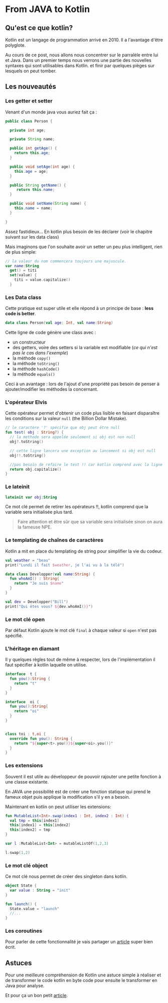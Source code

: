 # From JAVA to Kotlin

## Qu'est ce que kotlin?

Kotlin est un langage de programmation arrivé en 2010. Il a l'avantage d'être polyglote.

Au cours de ce post, nous allons nous concentrer sur le parralèle entre lui et Java. Dans un premier temps nous verrons une partie des nouvelles syntaxes qui sont utilisables dans Kotlin. et finir par quelques pièges sur lesquels on peut tomber.

## Les nouveautés

### Les getter et setter

Venant d'un monde java vous auriez fait ça :

```java
public class Person {

  private int age;

  private String name;

  public int getAge() {
    return this.age;
  }

  public void setAge(int age) {
    this.age = age;
  }

  public String getName() {
     return this.name;
  }

  public void setName(String name) {
    this.name = name;
  }

}
```

Assez fastidieux... En kotlin plus besoin de les déclarer (voir le chapitre suivant sur les data class)

Mais imaginons que l'on souhaite avoir un setter un peu plus intelligent, rien de plus simple:

```kotlin
// la valeur du nom commencera toujours une majuscule.
var name:String
  get() = titi
  set(value) {
    titi = value.capitalize()
  }
```

### Les Data class

Cette pratique est super utile et elle répond à un principe de base : **less code is better**.

```kotlin
data class Person(val age: Int, val name:String)
```

Cette ligne de code génère une class avec :

- un constructeur
- des getters, voire des setters si la variable est modifiable (_ce qui n'est pas le cas dans l'exemple_)
- la méthode `copy()`
- la méthode `toString()`
- la méthode `hashCode()`
- la méthode `equals()`

Ceci à un avantage : lors de l'ajout d'une propriété pas besoin de penser à ajouter/modifier les méthodes la concernant.

### L'opérateur Elvis

Cette opérateur permet d'obtenir un code plus lisible en faisant disparaître les conditions sur la valeur `null` (the Billion Dollar Mistake).

```kotlin
// le caractère '?' spécifie que obj peut être null
fun test( obj : String?) {
  // la methode sera appelée seulement si obj est non null
  obj?.toString()

  // cette ligne lancera une exception au lancement si obj est null
  obj!!.toString()

  //pas besoin de refaire le test !! car kotlin comprend avec la ligne précédente qu'à cette endroit obj est forcément non null
  return obj.capitalize()
}
```

### Le lateinit

```kotlin
lateinit var obj:String
```

Ce mot clé permet de retirer les opérateurs !!, kotlin comprend que la variable sera initialisée plus tard.

> Faire attention et être sûr que sa variable sera initialisée sinon on aura la fameuse NPE.


### Le templating de chaînes de caractères

Kotlin a mit en place du templating de string pour simplifier la vie du codeur.

```kotlin
val weather = "beau"
print("Lundi il fait $weather, je l'ai vu à la télé")

data class Developper(val name:String) {
  fun whoAmI() : String{
    return "Je suis $name"
  }
}

val dev = Developper("Bill")
print("Qui êtes vous? ${dev.whoAmI()}")
```

### Le mot clé open

Par défaut Kotlin ajoute le mot clé `final` à chaque valeur si `open` n'est pas spécifié.

### L'héritage en diamant

Il y quelques règles tout de même à respecter, lors de l'implémentation il faut spécifier à kotlin laquelle on utilise.

```kotlin
interface  t {
  fun you():String {
    return "t"
  }
}

interface  oi {
  fun you():String{
    return "oi"
  }
}


class toi : t,oi {
  override fun you(): String {
    return "${super<t>.you()}${super<oi>.you()}"
  }
}
```

### Les extensions

Souvent il est utile au développeur de pouvoir rajouter une petite fonction à une classe existante.

En JAVA une possibilité est de créer une fonction statique qui prend le fameux objet puis applique la modification s'il y en a besoin.

Maintenant en kotlin on peut utiliser les extensions:

```kotlin
fun MutableList<Int>.swap(index1 : Int, index2 : Int) {
  val tmp = this[index1]
  this[index1] = this[index2]
  this[index2] = tmp
}

var l :MutableList<Int> = mutableListOf(1,2,3)

l.swap(1,2)
```

### Le mot clé object

Ce mot clé nous permet de créer des singleton dans kotlin.

```kotlin
object State {
  var value : String = "init"
}

fun launch() {
  State.value = "launch"
  //...
}
```

### Les coroutines

Pour parler de cette fonctionnalité je vais partager un [article](https://blog.link-value.fr/les-coroutines-dans-kotlin-concepts-et-manipulation-2869e6415e6d) super bien écrit.

## Astuces

Pour une meilleure compréhension de Kotlin une astuce simple à réaliser et de transformer le code kotlin en byte code pour ensuite le transformer en Java pour analyse.

Et pour ça un bon petit [article](https://medium.com/@mydogtom/tip-how-to-show-java-equivalent-for-kotlin-code-f7c81d76fa8).
